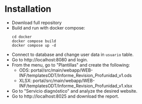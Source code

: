 # Installation

* Download full repository
* Build and run with docker compose:
    ```
    cd docker
    docker compose build
    docker compose up -d 
    ```
* Connect to database and change user data in `usuario` table.
* Go to http://localhost:8080 and login.
* From the menu, go to "Plantillas" and create the following:
  * ODS: portal/src/main/webapp/WEB-INF/templatesODT/Informe_Revision_Profunidad_v1.ods
  * XLSX: portal/src/main/webapp/WEB-INF/templatesODT/Informe_Revision_Profunidad_v1.xlsx
* Go to "Servicio diagnóstico" and analyze the desired website.
* Go to http://localhost:8025 and download the report.
